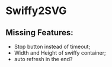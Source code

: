 # Swiffy2SVG #

## Missing Features: ##

* Stop button instead of timeout;
* Width and Height of swiffy container;
* auto refresh in the end?
